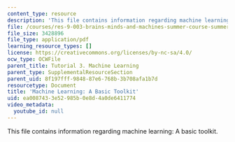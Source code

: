 ```yaml
---
content_type: resource
description: 'This file contains information regarding machine learning: A basic toolkit.'
file: /courses/res-9-003-brains-minds-and-machines-summer-course-summer-2015/ea0087433e52985b0e8d4a0de6411774_MITRES_9_003SUM15_tut3.pdf
file_size: 3428896
file_type: application/pdf
learning_resource_types: []
license: https://creativecommons.org/licenses/by-nc-sa/4.0/
ocw_type: OCWFile
parent_title: Tutorial 3. Machine Learning
parent_type: SupplementalResourceSection
parent_uid: 8f197fff-9848-87e6-768b-3b708afa1b7d
resourcetype: Document
title: 'Machine Learning: A Basic Toolkit'
uid: ea008743-3e52-985b-0e8d-4a0de6411774
video_metadata:
  youtube_id: null
---
```

This file contains information regarding machine learning: A basic toolkit.